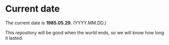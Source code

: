 # Current date

The current date is **1985.05.29.** (YYYY.MM.DD.)

This repository will be good when the world ends, so we will know how long it lasted.